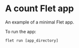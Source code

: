 # A count Flet app

An example of a minimal Flet app.

To run the app:

```
flet run [app_directory]
```